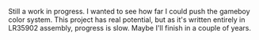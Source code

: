 Still a work in progress. I wanted to see how far I could push the gameboy color system. This project has real potential, but as it's written entirely in LR35902 assembly, progress is slow. Maybe I'll finish in a couple of years.
